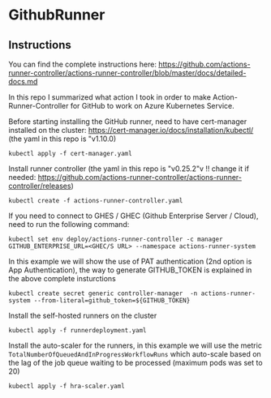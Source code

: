 # GithubRunner

## Instructions
You can find the complete instructions here:
https://github.com/actions-runner-controller/actions-runner-controller/blob/master/docs/detailed-docs.md

In this repo I summarized what action I took in order to make Action-Runner-Controller for GitHub to work on Azure Kubernetes Service.

Before starting installing the GitHub runner, need to have cert-manager installed on the cluster:
https://cert-manager.io/docs/installation/kubectl/ 
(the yaml in this repo is "v1.10.0)
``` 
kubectl apply -f cert-manager.yaml 
```

Install runner controller  (the yaml in this repo is "v0.25.2"v !! change it if needed: https://github.com/actions-runner-controller/actions-runner-controller/releases)

``` 
kubectl create -f actions-runner-controller.yaml 
```
If you need to connect to GHES / GHEC (Github Enterprise Server / Cloud), need to run the following command:
```
kubectl set env deploy/actions-runner-controller -c manager GITHUB_ENTERPRISE_URL=<GHEC/S URL> --namespace actions-runner-system
```

In this example we will show the use of PAT authentication (2nd option is App Authentication), the way to generate GITHUB_TOKEN is explained in the above complete insturctions 
```
kubectl create secret generic controller-manager  -n actions-runner-system --from-literal=github_token=${GITHUB_TOKEN}
```


Install the self-hosted runners on the cluster
```
kubectl apply -f runnerdeployment.yaml 
```

Install the auto-scaler for the runners, in this example we will use the metric ```TotalNumberOfQueuedAndInProgressWorkflowRuns``` which auto-scale based on the lag of the job queue waiting to be processed (maximum pods was set to 20)
```
kubectl apply -f hra-scaler.yaml
```